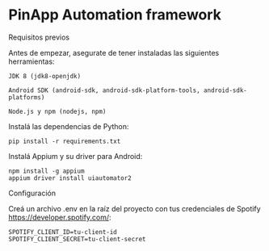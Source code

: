 
# PinApp Automation framework

Requisitos previos

Antes de empezar, asegurate de tener instaladas las siguientes herramientas:

    JDK 8 (jdk8-openjdk)

    Android SDK (android-sdk, android-sdk-platform-tools, android-sdk-platforms)

    Node.js y npm (nodejs, npm)

Instalá las dependencias de Python:

    pip install -r requirements.txt

Instalá Appium y su driver para Android:

    npm install -g appium
    appium driver install uiautomator2

Configuración

Creá un archivo .env en la raíz del proyecto con tus credenciales de Spotify https://developer.spotify.com/:

    SPOTIFY_CLIENT_ID=tu-client-id
    SPOTIFY_CLIENT_SECRET=tu-client-secret



